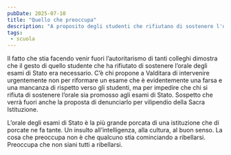 ```yaml
---
pubDate: 2025-07-10
title: "Quello che preoccupa"
description: "A proposito degli studenti che rifiutano di sostenere l'orale agli esami di Stato."
tags: 
 - scuola
---
```


Il fatto che stia facendo venir fuori l’autoritarismo di tanti colleghi dimostra che il gesto di quello studente che ha rifiutato di sostenere l’orale degli esami di Stato era necessario. C’è chi propone a Valditara di intervenire urgentemente non per riformare un esame che è evidentemente una farsa e una mancanza di rispetto verso gli studenti, ma per impedire che chi si rifiuta di sostenere l’orale sia promosso agli esami di Stato. Sospetto che verrà fuori anche la proposta di denunciarlo per vilipendio della Sacra Istituzione.

L’orale degli esami di Stato è la più grande porcata di una istituzione che di porcate ne fa tante. Un insulto all’intelligenza, alla cultura, al buon senso. La cosa che preoccupa non è che qualcuno stia cominciando a ribellarsi. Preoccupa che non siani tutti a ribellarsi.